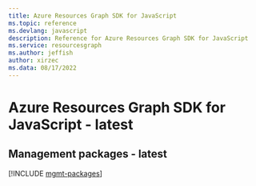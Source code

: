 ```yaml
---
title: Azure Resources Graph SDK for JavaScript
ms.topic: reference
ms.devlang: javascript
description: Reference for Azure Resources Graph SDK for JavaScript
ms.service: resourcesgraph
ms.author: jeffish
author: xirzec
ms.data: 08/17/2022
---
```

# Azure Resources Graph SDK for JavaScript - latest

## Management packages - latest
[!INCLUDE [mgmt-packages](resources-graph-mgmt-index.md)]